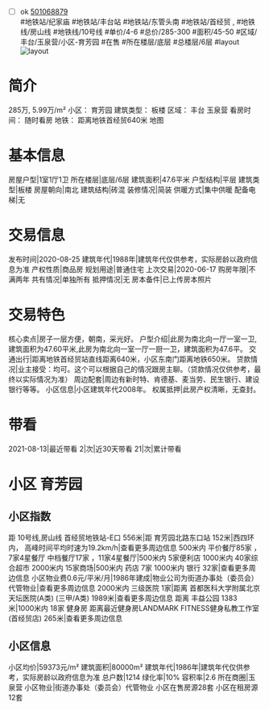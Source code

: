 - [ ] ok [501068879](https://bj.5i5j.com/ershoufang/501068879.html)  
 #地铁站/纪家庙 #地铁站/丰台站 #地铁站/东管头南 #地铁站/首经贸 ,  #地铁线/房山线 #地铁线/10号线
#单价/4-6 #总价/285-300 #面积/45-50   #区域/丰台/玉泉营/小区-育芳园 #在售 #所在楼层/底层 #总楼层/6层 #layout 
![layout](http://image2a.5i5j.com/scm/HOUSE_CUSTOMER/23b15004b9554fc799241687e6d4fa79.jpg_P5.jpg) 
# 简介 
 285万,  5.99万/m² 
小区： 育芳园
建筑类型： 板楼
区域： 丰台 玉泉营
看房时间： 随时看房
地铁： 距离地铁首经贸640米 地图
# 基本信息 
 房屋户型|1室1厅1卫
所在楼层|底层/6层
建筑面积|47.6平米
户型结构|平层
建筑类型|板楼
房屋朝向|南北
建筑结构|砖混
装修情况|简装
供暖方式|集中供暖
配备电梯|无
# 交易信息 
 发布时间|2020-08-25
建筑年代|1988年|建筑年代仅供参考，实际房龄以政府信息为准
产权性质|商品房
规划用途|普通住宅
上次交易|2020-06-17
购房年限|不满两年
共有情况|单独所有
抵押情况|无
房本备件|已上传房本照片
# 交易特色 
 核心卖点|房子一层方便，朝南，采光好。
户型介绍|此房为南北向一厅一室一卫,建筑面积为47.60平米,此房为南北向一室一厅一厨一卫，建筑面积为47.6平。
交通出行|距离地铁首经贸站直线距离640米，小区东南门距离地铁650米。
贷款情况|业主接受：均可。这个可以根据自己的情况跟房主聊。（贷款情况仅供参考，最终以实际情况为准）
周边配套|周边有新时特、肯德基、麦当劳、民生银行、建设银行等等。
小区信息|小区建筑年代2008年。
权属抵押|此房产权清晰，无查封。
# 带看 
 2021-08-13|最近带看	 2|次|近30天带看	 21|次|累计带看
# 小区 育芳园
## 小区指数 
 距 10号线,房山线 首经贸地铁站-E口 556米|距 育芳园北路东口站 152米|西四环内， 高峰时间平均时速为19.2km/h|查看更多周边信息
500米内 平价餐厅85家 ，7家4星餐厅
中档餐厅17家 ，11家4星餐厅|500米内 5家便利店
1000米内 40家综合超市
2000米内 15家商场|500米内 药店 7家
1000米内 银行 32家|查看更多周边信息
小区物业费0.6元/平米/月|1986年建成|物业公司为街道办事处（委员会）代管物业|查看更多周边信息
2000米内 三级医院 1家|距离 首都医科大学附属北京天坛医院(A类) (三甲/A类) 1989米|查看更多周边信息
距离 丰益公园 1383米|1000米内 18家 健身房
距离最近健身房LANDMARK FITNESS健身私教工作室(首经贸店) 265米|查看更多周边信息
## 小区信息 
 小区均价|59373元/m²
建筑面积|80000m²
建筑年代|1986年|建筑年代仅供参考，实际房龄以政府信息为准
总户数|1214
绿化率|10%
容积率|2.6
所在商圈|玉泉营
小区物业|街道办事处（委员会）代管物业
小区在售房源28套
小区在租房源12套
